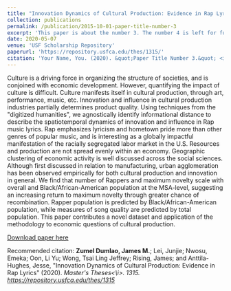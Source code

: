 ```yaml
---
title: "Innovation Dynamics of Cultural Production: Evidence in Rap Lyrics"
collection: publications
permalink: /publication/2015-10-01-paper-title-number-3
excerpt: 'This paper is about the number 3. The number 4 is left for future work.'
date: 2020-05-07
venue: 'USF Scholarship Repository'
paperurl: 'https://repository.usfca.edu/thes/1315/'
citation: 'Your Name, You. (2020). &quot;Paper Title Number 3.&quot; <i>Journal 1</i>. 1(3).'
---
```

Culture is a driving force in organizing the structure of societies, and is conjoined with economic development. However, quantifying the impact of culture is difficult. Culture manifests itself in cultural production, through art, performance, music, etc. Innovation and influence in cultural production industries partially determines product quality. Using techniques from the "digitized humanities", we agnostically identify informational distance to describe the spatiotemporal dynamics of innovation and influence in Rap music lyrics. Rap emphasizes lyricism and hometown pride more than other genres of popular music, and is interesting as a globally impactful manifestation of the racially segregated labor market in the U.S. Resources and production are not spread evenly within an economy. Geographic clustering of economic activity is well discussed across the social sciences. Although first discussed in relation to manufacturing, urban agglomeration has been observed empirically for both cultural production and innovation in general. We find that number of Rappers and maximum novelty scale with overall and Black/African-American population at the MSA-level, suggesting an increasing return to maximum novelty through greater chance of recombination. Rapper population is predicted by Black/African-American population, while measures of song quality are predicted by total population. This paper contributes a novel dataset and application of the methodology to economic questions of cultural production.

[Download paper here](https://repository.usfca.edu/thes/1315/)

Recommended citation: <b>Zumel Dumlao, James M.</b>; Lei, Junjie; Nwosu, Emeka; Oon, Li Yu; Wong, Tsai Ling Jeffrey; Rising, James; and Anttila-Hughes, Jesse, "Innovation Dynamics of Cultural Production: Evidence in Rap Lyrics" (2020). <i> Master's Theses<\i>. 1315.
https://repository.usfca.edu/thes/1315 